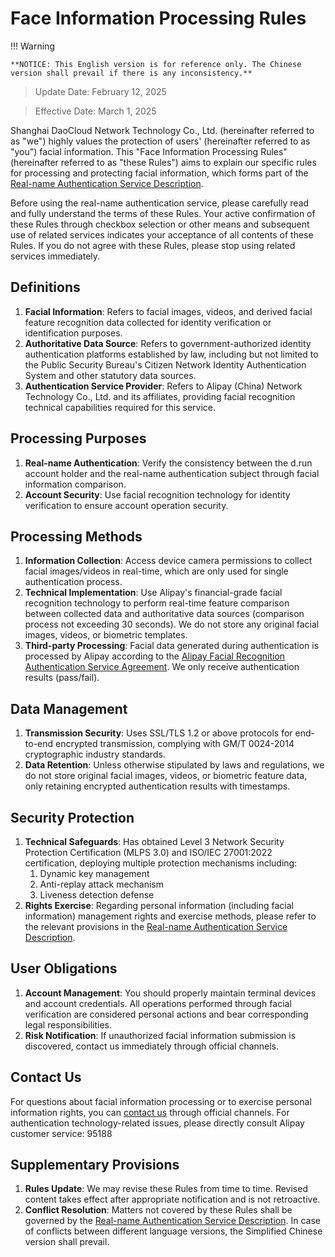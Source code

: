 # Face Information Processing Rules

!!! Warning

    **NOTICE: This English version is for reference only. The Chinese version shall prevail if there is any inconsistency.**

> Update Date: February 12, 2025

> Effective Date: March 1, 2025

Shanghai DaoCloud Network Technology Co., Ltd. (hereinafter referred to as "we") highly values the protection of users' (hereinafter referred to as "you") facial information. This "Face Information Processing Rules" (hereinafter referred to as "these Rules") aims to explain our specific rules for processing and protecting facial information, which forms part of the [Real-name Authentication Service Description](./name.md).

Before using the real-name authentication service, please carefully read and fully understand the terms of these Rules. Your active confirmation of these Rules through checkbox selection or other means and subsequent use of related services indicates your acceptance of all contents of these Rules. If you do not agree with these Rules, please stop using related services immediately.

## Definitions

1. **Facial Information**: Refers to facial images, videos, and derived facial feature recognition data collected for identity verification or identification purposes.
2. **Authoritative Data Source**: Refers to government-authorized identity authentication platforms established by law, including but not limited to the Public Security Bureau's Citizen Network Identity Authentication System and other statutory data sources.
3. **Authentication Service Provider**: Refers to Alipay (China) Network Technology Co., Ltd. and its affiliates, providing facial recognition technical capabilities required for this service.

## Processing Purposes
1. **Real-name Authentication**: Verify the consistency between the d.run account holder and the real-name authentication subject through facial information comparison.
2. **Account Security**: Use facial recognition technology for identity verification to ensure account operation security.

## Processing Methods
1. **Information Collection**: Access device camera permissions to collect facial images/videos in real-time, which are only used for single authentication process.
2. **Technical Implementation**: Use Alipay's financial-grade facial recognition technology to perform real-time feature comparison between collected data and authoritative data sources (comparison process not exceeding 30 seconds). We do not store any original facial images, videos, or biometric templates.
3. **Third-party Processing**: Facial data generated during authentication is processed by Alipay according to the [Alipay Facial Recognition Authentication Service Agreement](https://render.alipay.com/p/f/fd-j8mezje2/index.html). We only receive authentication results (pass/fail).

## Data Management
1. **Transmission Security**: Uses SSL/TLS 1.2 or above protocols for end-to-end encrypted transmission, complying with GM/T 0024-2014 cryptographic industry standards.
2. **Data Retention**: Unless otherwise stipulated by laws and regulations, we do not store original facial images, videos, or biometric feature data, only retaining encrypted authentication results with timestamps.

## Security Protection
1. **Technical Safeguards**: Has obtained Level 3 Network Security Protection Certification (MLPS 3.0) and ISO/IEC 27001:2022 certification, deploying multiple protection mechanisms including:
    1. Dynamic key management
    2. Anti-replay attack mechanism
    3. Liveness detection defense
2. **Rights Exercise**: Regarding personal information (including facial information) management rights and exercise methods, please refer to the relevant provisions in the [Real-name Authentication Service Description](./name.md).

## User Obligations
1. **Account Management**: You should properly maintain terminal devices and account credentials. All operations performed through facial verification are considered personal actions and bear corresponding legal responsibilities.
2. **Risk Notification**: If unauthorized facial information submission is discovered, contact us immediately through official channels.

## Contact Us
For questions about facial information processing or to exercise personal information rights, you can [contact us](../contact) through official channels.
For authentication technology-related issues, please directly consult Alipay customer service: 95188

## Supplementary Provisions
1. **Rules Update**: We may revise these Rules from time to time. Revised content takes effect after appropriate notification and is not retroactive.
2. **Conflict Resolution**: Matters not covered by these Rules shall be governed by the [Real-name Authentication Service Description](./name.md). In case of conflicts between different language versions, the Simplified Chinese version shall prevail.

